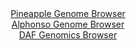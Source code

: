 <div id="Pineapple_Genome_Browser" align="center">
  <a href="https://igv.org/app/?sessionURL=blob:zZJda9swGEb_i6BlA8eW7MaODWUkaZu2CStN5zpNKUa2ZUetLLmS4nyR_z6tbOxmheZiY2CE9aKP5z06O9ASqajgIAKujbo2QsACaiFWd7huGPmKa6JAVGKmiAUkKYkkPCcg2oESK43j6cTsXGjdqMhxqG46NeaVsJVn4xpvBccrZeeidoaCMZwJibWQyhlI3AqHVm1nRTLcNLa527O7ToE1djBrFoIr4TSEV.nKnJf.KqUV4aImab1kmr4FSE0ek7GwS_yln9z185woNSabq.K0P77q33vn8XzkD.fxzWUS.8nxHa041ktJTh.uj9yL2coMo6IdysHtQ.WrpmbZVlwn9_mRd3Z8vm6oJOoUBajnhRD1fAOH8oKs_6e.zUcP7L1mo958Lr1eMhknzy7cenPeGhKXw8lUvdP53gJM5EtjA8gXMogQtDzoW13X7_z4RT0LwtDwkYKC6PHJAlri_MUsf9wBvWmMM0CR1.WbPhYQsiASRJ0QwgCFods9CU5gGKK9tQNLyf4e3It4GgbQ7buun5aUaSN0kSreKBtzbrd5aVfbA2kuMH.YvdS3kyN3MIin9Cyf6fXIx7NuFt_.kWZgCJjL357QtPqRTP_EvI8EsXV2qG7e85TdyN7FvR_MN0azzStaJ.e.ftl.G8N3AR0GpxSyxtqsNxUz_WlciyXFXJtCSxXNKKN6kxiOYgUi5HpGXJALJoyJQFbZJ2hBC3Xh59.Cevun_Xc-">Pineapple Genome Browser</a>
</div>
<div id="Alphonso_Genome_Browser" align="center">
  <a href="https://igv.org/app/?sessionURL=blob:zZJda9swFIb_iyBlA8eW7DqODWEk_ci6dMvaNM1IKUa2ZVuLLLmS7HyR_z61bOxmheZiY6AL6XCk876vnj1oiVRUcBAB10a.jRCwgCrFeoarmpEvuCIKRDlmilhAkpxIwlMCoj3IsdJ4fnttbpZa1ypyHKrrboV5IWzl2bjCO8HxWtmpqJwzwRhOhMRaSOWMJG6FQ4u2uyYJrmvbzPZs38mwxg5mdSm4Ek5NeBGvzXvxr1JcEC4qElcN0_RFQGz0GI2ZneMPw8VsmKZEqQnZXmWD4eRqeO9dzJfj3tlyPv24mPcWJzNacKwbSQZlMcOjzbiZppMRXHXc0aTjXq7uR5Cy65Kojnd.crGpqSRqgALU90KIgtCEQ3lGNv.Tb7Pokd6zu2_kPPOb73L2udKCwHM8TG7W7AYVf_Ldh.BgASbSxrAA0lIGEYKWB3uW7_a6z1vUtyB8TkcKCqKHRwtoidOVaX_YA72tDTFAkafmBR4LCJkRCaJuCGGAwtD1T4NTGIboYO1BI9nfi_ZyfhsG0B26bi_OKdMG5yxWvFY25txu09wudkdm.dVNRTJeYtl_WrHTT7tNeVNeKNaOtvNXsrSAGf3yfcboWxT9E.reIsTWybGoLX0yvhsHO6n9S3h_7ZJcldM6q6ZavBrPcdHkQlZYm35TMceftLVYUsy1KbRU0YQyqrcLk6JYgwi5noEWpIIJQyGQRfIOWtBCPnz_G07v8Hj4AQ--">Alphonso Genome Browser</a>
</div>


<div id="DAF_Genomics_Browser" align="center">
  <a href="https://igv.org/app/?sessionURL=blob:tZFta9swEMe_i6B9ZTuW7dixIQyn65q0pe2SutlSSrjZ51ibZbmSvKQL.e4TXsdgD4xBB9IhcQ__u_vtyWeUiomGJMRz6NChlFhEVWK7AN7WeAUcFUlKqBVaRGKJEpscSbInJSgN2fzSZFZatyoZDAoo7Q02grNcOcp3oLWV6HSFJtT2HODwRTSwVU4uuAnWMIC6rUSjxADyHJWy3UGLzWa9BWO..9Z9SVzzrtasV12bJkxjhVOC6ZY1Be7.0sh_UDaHvUqXi7TPv8CnWTFOL2bpnX.arc7Ck1V2PV1m4fJ4wTYN6E7i.N18kmm8829OYPqxulmdc3wcbiZTeBsc.a.PT3ctk6jGNKIjP3Yp9cnBIrXIO4OA5JWkCQ2syBtZXhDYz09_GJodSMFIcv9gES0h_2TC7_dEP7UGFFH42PXMLCJkgZIkduy6EY1jbxhEgRvH9GDtSSfrFyb5JpvHkeulnhc6H4Ab_ZLV_fqM0K_Ol8L4U2Vz_xWT1uHu_D3eXrFbOlPTy_mRNwEVGXs2qqvtb1EFZoI_jlYKyUEb17fvMxiojSLHRv8g4x8eDl8B">DAF Genomics Browser</a>
</div>

